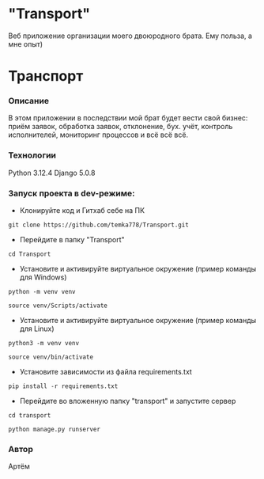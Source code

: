 # "Transport"
Веб приложение организации моего двоюродного брата. Ему польза, а мне опыт)


# Транспорт
### Описание
В этом приложении в последствии мой брат будет вести свой бизнес: приём заявок, обработка заявок, отклонение, бух. учёт, контроль исполнителей, мониторинг процессов и всё всё всё.
### Технологии
Python 3.12.4
Django 5.0.8
### Запуск проекта в dev-режиме:
- Клонируйте код и Гитхаб себе на ПК
```
git clone https://github.com/temka778/Transport.git
```
- Перейдите в папку "Transport"
```
cd Transport
```
- Установите и активируйте виртуальное окружение (пример команды для Windows)
```
python -m venv venv
```
```
source venv/Scripts/activate
```
- Установите и активируйте виртуальное окружение (пример команды для Linux)
```
python3 -m venv venv
```
```
source venv/bin/activate
```
- Установите зависимости из файла requirements.txt
```
pip install -r requirements.txt
``` 
- Перейдите во вложенную папку "transport" и запустите сервер
```
cd transport
```
```
python manage.py runserver
```
### Автор
Артём
